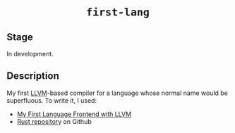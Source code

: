 <div align="center">
    <h1><code>first-lang</code></h1>
</div>

<h2>Stage</h2>

In development.


<h2>Description</h2>

My first [LLVM](https://llvm.org/)-based compiler for a language whose normal name would be superfluous. To write it, I used:

- [My First Language Frontend with LLVM](https://llvm.org/docs/tutorial/MyFirstLanguageFrontend/index.html)
- [Rust repository](https://github.com/rust-lang/rust/) on Github
